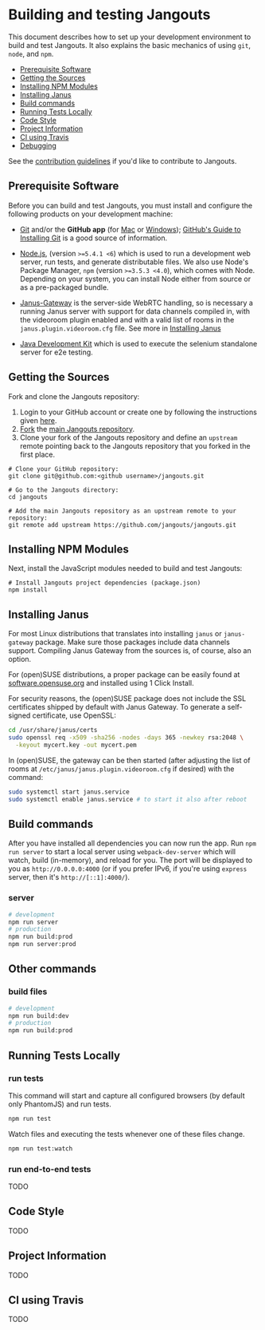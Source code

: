 # Building and testing Jangouts

This document describes how to set up your development environment to build and
test Jangouts. It also explains the basic mechanics of using `git`, `node`, and
`npm`.

* [Prerequisite Software](#prerequisite-software)
* [Getting the Sources](#getting-the-sources)
* [Installing NPM Modules](#installing-npm-modules)
* [Installing Janus](#installing-janus)
* [Build commands](#build-commands)
* [Running Tests Locally](#running-tests-locally)
* [Code Style](#code-style)
* [Project Information](#project-information)
* [CI using Travis](#ci-using-travis)
* [Debugging](#debugging)

See the [contribution guidelines](/CONTRIBUTING.md) if you'd like to contribute
to Jangouts.

## Prerequisite Software

Before you can build and test Jangouts, you must install and configure the
following products on your development machine:

* [Git](http://git-scm.com) and/or the **GitHub app** (for [Mac](http://mac.github.com)
  or [Windows](http://windows.github.com)); [GitHub's Guide to Installing
  Git](https://help.github.com/articles/set-up-git) is a good source of information.

* [Node.js](http://nodejs.org), (version `>=5.4.1 <6`) which is used to run a
  development web server, run tests, and generate distributable files. We also
  use Node's Package Manager, `npm` (version `>=3.5.3 <4.0`), which comes with
  Node. Depending on your system, you can install Node either from source or as
  a pre-packaged bundle.

* [Janus-Gateway](http://janus.conf.meetecho.com/) is the server-side WebRTC
  handling, so is necessary a running Janus server with support for data
  channels compiled in, with the videoroom plugin enabled and with a valid list
  of rooms in the `janus.plugin.videoroom.cfg` file. See more in [Installing
  Janus](#installing-janus)

* [Java Development Kit](http://www.oracle.com/technetwork/es/java/javase/downloads/index.html)
  which is used to execute the selenium standalone server for e2e testing.

## Getting the Sources

Fork and clone the Jangouts repository:

1. Login to your GitHub account or create one by following the instructions
   given [here](https://github.com/signup/free).
2. [Fork](http://help.github.com/forking) the [main Jangouts
   repository](https://github.com/jangouts/jangouts).
3. Clone your fork of the Jangouts repository and define an `upstream` remote
   pointing back to the Jangouts repository that you forked in the first place.

```shell
# Clone your GitHub repository:
git clone git@github.com:<github username>/jangouts.git

# Go to the Jangouts directory:
cd jangouts

# Add the main Jangouts repository as an upstream remote to your repository:
git remote add upstream https://github.com/jangouts/jangouts.git
```

## Installing NPM Modules


Next, install the JavaScript modules needed to build and test Jangouts:

```shell
# Install Jangouts project dependencies (package.json)
npm install
```

## Installing Janus

For most Linux distributions that translates into installing `janus` or
`janus-gateway` package.  Make sure those packages include data channels
support. Compiling Janus Gateway from the sources is, of course, also an option.

For (open)SUSE distributions, a proper package can be easily found at
[software.opensuse.org](https://software.opensuse.org/package/janus-gateway) and
installed using 1 Click Install.

For security reasons, the (open)SUSE package does not include the SSL
certificates shipped by default with Janus Gateway. To generate a self-signed
certificate, use OpenSSL:

```sh
cd /usr/share/janus/certs
sudo openssl req -x509 -sha256 -nodes -days 365 -newkey rsa:2048 \
  -keyout mycert.key -out mycert.pem
```

In (open)SUSE, the gateway can be then started (after adjusting the list of
rooms at ```/etc/janus/janus.plugin.videoroom.cfg``` if desired) with the
command:

```sh
sudo systemctl start janus.service
sudo systemctl enable janus.service # to start it also after reboot
```

## Build commands

After you have installed all dependencies you can now run the app. Run `npm run
server` to start a local server using `webpack-dev-server` which will watch,
build (in-memory), and reload for you. The port will be displayed to you as
`http://0.0.0.0:4000` (or if you prefer IPv6, if you're using `express` server,
then it's `http://[::1]:4000/`).

### server
```bash
# development
npm run server
# production
npm run build:prod
npm run server:prod
```

## Other commands

### build files
```bash
# development
npm run build:dev
# production
npm run build:prod
```

## Running Tests Locally

### run tests
This command will start and capture all configured browsers (by default only
PhantomJS) and run tests.
```bash
npm run test
```

Watch files and executing the tests whenever one of these files
change.

```bash
npm run test:watch
```

### run end-to-end tests
TODO

## Code Style

TODO

## Project Information

TODO

## CI using Travis

TODO



